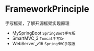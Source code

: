 # FrameworkPrinciple
手写框架，了解开源框架实现原理


- MySpringBoot	`SpringBoot手写版`
- SmartMVC_3    `Tomcat手写版`
- WebServer_v16 `SpringMVC手写版`
